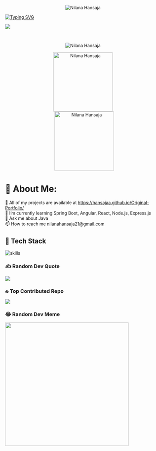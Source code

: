 <p align="center"> 
 <img src="https://komarev.com/ghpvc/?username=Hansajaa&label=Profile%20views&color=0e75b6&style=flat" alt="Nilana Hansaja" /> 
<!--  <img src="https://img.shields.io/badge/Languages-Python | Java | PHP | Typescript | Node | React -green.svg" alt="supun nanayakkara's languages" /> -->
<!--  <img alt="Profile followers" src="https://img.shields.io/github/followers/supuna97"> -->
</p>

[![Typing SVG](https://readme-typing-svg.herokuapp.com?font=comfortaa&color=046c42&size=24&width=500&lines=Software+Engineer;UI-UX+Designer;Open-Source+Enthusiast)](https://git.io/typing-svg)

![](https://github-profile-trophy.vercel.app/?username=Hansajaa&theme=tokyonight&no-frame=false&no-bg=false&margin-w=4)

&nbsp;
<p align="center"><img src="https://github-readme-streak-stats.herokuapp.com/?user=Hansajaa&theme=blue-green" alt="Nilana Hansaja" /></p>
  <p align="center">
   <a href="https://github.com/anuraghazra/github-readme-stats"><img alt="Nilana Hansaja" src="https://github-readme-stats.vercel.app/api?username=Hansajaa&show_icons=true&count_private=true&theme=blue-green" height="192px"/></a>
<br/>
  &nbsp;
<img src="https://github-readme-stats.vercel.app/api/top-langs?username=Hansajaa&langs_count=10&show_icons=true&locale=en&layout=compact&theme=blue-green" alt="Nilana Hansaja" height="192px"/>


# 💫 About Me:
🤝 All of my projects are available at https://hansajaa.github.io/Original-Portfolio/<br>🌱 I’m currently learning Spring Boot, Angular, React, Node.js, Express.js<br>💬 Ask me about Java<br>📫 How to reach me nilanahansaja21@gmail.com

## 🔧 Tech Stack

![skills](https://skillicons.dev/icons?i=java,angular,npm,spring,postman,html,css,bootstrap,mui,tailwind,js,ts,wordpress,nodejs,expressjs,react,mongodb,mysql,py,vim,docker,kubernetes,md,git,figma,bash,cloudflare,jquery,nginx,vscode,azure,electron&theme=light)


### ✍️ Random Dev Quote
![](https://quotes-github-readme.vercel.app/api?type=vetical&theme=radical)

### 🔝 Top Contributed Repo
![](https://github-contributor-stats.vercel.app/api?username=Hansajaa&limit=5&theme=monokai&combine_all_yearly_contributions=true)

### 😂 Random Dev Meme
<img src='https://randommeme-five.vercel.app/' style="height: 400px;"/>

<!-- Proudly created with GPRM ( https://gprm.itsvg.in ) -->
